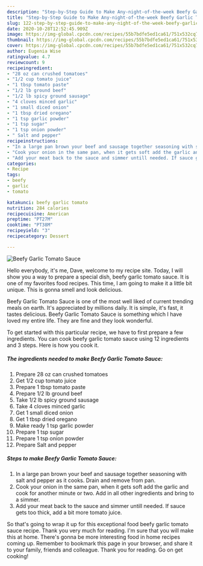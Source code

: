 ```yaml
---
description: "Step-by-Step Guide to Make Any-night-of-the-week Beefy Garlic Tomato Sauce"
title: "Step-by-Step Guide to Make Any-night-of-the-week Beefy Garlic Tomato Sauce"
slug: 122-step-by-step-guide-to-make-any-night-of-the-week-beefy-garlic-tomato-sauce
date: 2020-10-28T12:52:45.909Z
image: https://img-global.cpcdn.com/recipes/55b7bdfe5ed1ca61/751x532cq70/beefy-garlic-tomato-sauce-recipe-main-photo.jpg
thumbnail: https://img-global.cpcdn.com/recipes/55b7bdfe5ed1ca61/751x532cq70/beefy-garlic-tomato-sauce-recipe-main-photo.jpg
cover: https://img-global.cpcdn.com/recipes/55b7bdfe5ed1ca61/751x532cq70/beefy-garlic-tomato-sauce-recipe-main-photo.jpg
author: Eugenia Wise
ratingvalue: 4.7
reviewcount: 9
recipeingredient:
- "28 oz can crushed tomatoes"
- "1/2 cup tomato juice"
- "1 tbsp tomato paste"
- "1/2 lb ground beef"
- "1/2 lb spicy ground sausage"
- "4 cloves minced garlic"
- "1 small diced onion"
- "1 tbsp dried oregano"
- "1 tsp garlic powder"
- "1 tsp sugar"
- "1 tsp onion powder"
- " Salt and pepper"
recipeinstructions:
- "In a large pan brown your beef and sausage together seasoning with salt and pepper as it cooks. Drain and remove from pan."
- "Cook your onion in the same pan, when it gets soft add the garlic and cook for another minute or two. Add in all other ingredients and bring to a simmer."
- "Add your meat back to the sauce and simmer untill needed. If sauce gets too thick, add a bit more tomato juice."
categories:
- Recipe
tags:
- beefy
- garlic
- tomato

katakunci: beefy garlic tomato 
nutrition: 284 calories
recipecuisine: American
preptime: "PT27M"
cooktime: "PT38M"
recipeyield: "3"
recipecategory: Dessert

---
```



![Beefy Garlic Tomato Sauce](https://img-global.cpcdn.com/recipes/55b7bdfe5ed1ca61/751x532cq70/beefy-garlic-tomato-sauce-recipe-main-photo.jpg)

Hello everybody, it's me, Dave, welcome to my recipe site. Today, I will show you a way to prepare a special dish, beefy garlic tomato sauce. It is one of my favorites food recipes. This time, I am going to make it a little bit unique. This is gonna smell and look delicious.



Beefy Garlic Tomato Sauce is one of the most well liked of current trending meals on earth. It's appreciated by millions daily. It is simple, it's fast, it tastes delicious. Beefy Garlic Tomato Sauce is something which I have loved my entire life. They are fine and they look wonderful.


To get started with this particular recipe, we have to first prepare a few ingredients. You can cook beefy garlic tomato sauce using 12 ingredients and 3 steps. Here is how you cook it.

<!--inarticleads1-->

##### The ingredients needed to make Beefy Garlic Tomato Sauce:

1. Prepare 28 oz can crushed tomatoes
1. Get 1/2 cup tomato juice
1. Prepare 1 tbsp tomato paste
1. Prepare 1/2 lb ground beef
1. Take 1/2 lb spicy ground sausage
1. Take 4 cloves minced garlic
1. Get 1 small diced onion
1. Get 1 tbsp dried oregano
1. Make ready 1 tsp garlic powder
1. Prepare 1 tsp sugar
1. Prepare 1 tsp onion powder
1. Prepare  Salt and pepper




<!--inarticleads2-->

##### Steps to make Beefy Garlic Tomato Sauce:

1. In a large pan brown your beef and sausage together seasoning with salt and pepper as it cooks. Drain and remove from pan.
1. Cook your onion in the same pan, when it gets soft add the garlic and cook for another minute or two. Add in all other ingredients and bring to a simmer.
1. Add your meat back to the sauce and simmer untill needed. If sauce gets too thick, add a bit more tomato juice.




So that's going to wrap it up for this exceptional food beefy garlic tomato sauce recipe. Thank you very much for reading. I'm sure that you will make this at home. There's gonna be more interesting food in home recipes coming up. Remember to bookmark this page in your browser, and share it to your family, friends and colleague. Thank you for reading. Go on get cooking!
